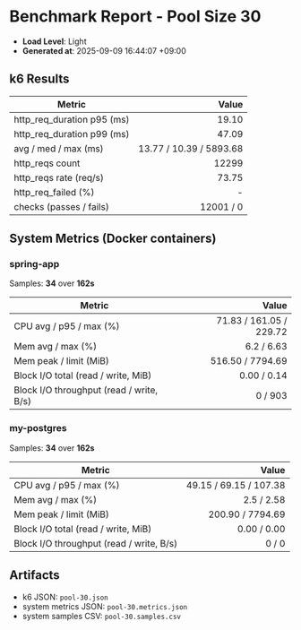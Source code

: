 ﻿# Benchmark Report - Pool Size 30

- **Load Level**: Light
- **Generated at**: 2025-09-09 16:44:07 +09:00

## k6 Results

| Metric | Value |
|---|---:|
| http_req_duration p95 (ms) | 19.10 |
| http_req_duration p99 (ms) | 47.09 |
| avg / med / max (ms) | 13.77 / 10.39 / 5893.68 |
| http_reqs count | 12299 |
| http_reqs rate (req/s) | 73.75 |
| http_req_failed (%) | - |
| checks (passes / fails) | 12001 / 0 |

## System Metrics (Docker containers)

### spring-app

Samples: **34** over **162s**

| Metric | Value |
|---|---:|
| CPU avg / p95 / max (%) | 71.83 / 161.05 / 229.72 |
| Mem avg / max (%) | 6.2 / 6.63 |
| Mem peak / limit (MiB) | 516.50 / 7794.69 |
| Block I/O total (read / write, MiB) | 0.00 / 0.14 |
| Block I/O throughput (read / write, B/s) | 0 / 903 |

### my-postgres

Samples: **34** over **162s**

| Metric | Value |
|---|---:|
| CPU avg / p95 / max (%) | 49.15 / 69.15 / 107.38 |
| Mem avg / max (%) | 2.5 / 2.58 |
| Mem peak / limit (MiB) | 200.90 / 7794.69 |
| Block I/O total (read / write, MiB) | 0.00 / 0.00 |
| Block I/O throughput (read / write, B/s) | 0 / 0 |

## Artifacts

- k6 JSON: `pool-30.json`
- system metrics JSON: `pool-30.metrics.json`
- system samples CSV: `pool-30.samples.csv`
